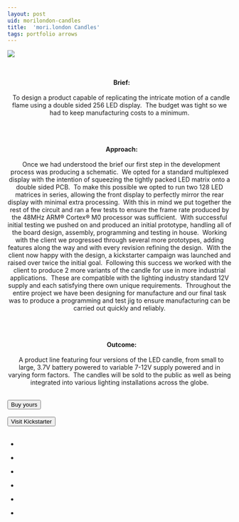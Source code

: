 ```yaml
---
layout: post
uid: morilondon-candles
title:  'mori.london Candles'
tags: portfolio arrows
---
```


<a href="{{ site.url }}/images/portfolio/morilondon-candles/candles.jpg">
<img src = "{{ site.url }}/images/portfolio/morilondon-candles/candles.jpg">
</a>


<div class="sqs-html-content">
 <p class="" style="text-align:center;white-space:pre-wrap;">
  <strong>
   Brief:
  </strong>
  To design a product capable of replicating the intricate motion of a candle flame using a double sided 256 LED display.  The budget was tight so we had to keep manufacturing costs to a minimum.
 </p>
 <p class="" style="text-align:center;white-space:pre-wrap;">
  <strong>
   Approach:
  </strong>
  Once we had understood the brief our first step in the development process was producing a schematic.  We opted for a standard multiplexed display with the intention of squeezing the tightly packed LED matrix onto a double sided PCB.  To make this possible we opted to run two 128 LED matrices in series, allowing the front display to perfectly mirror the rear display with minimal extra processing.  With this in mind we put together the rest of the circuit and ran a few tests to ensure the frame rate produced by the 48MHz ARM® Cortex® M0 processor was sufficient.  With successful initial testing we pushed on and produced an initial prototype, handling all of the board design, assembly, programming and testing in house.  Working with the client we progressed through several more prototypes, adding features along the way and with every revision refining the design.  With the client now happy with the design, a kickstarter campaign was launched and raised over twice the initial goal.  Following this success we worked with the client to produce 2 more variants of the candle for use in more industrial applications.  These are compatible with the lighting industry standard 12V supply and each satisfying there own unique requirements.  Throughout the entire project we have been designing for manufacture and our final task was to produce a programming and test jig to ensure manufacturing can be carried out quickly and reliably.
 </p>
 <p class="" style="text-align:center;white-space:pre-wrap;">
  <strong>
   Outcome:
  </strong>
  A product line featuring four versions of the LED candle, from small to large, 3.7V battery powered to variable 7-12V supply powered and in varying form factors.  The candles will be sold to the public as well as being integrated into various lighting installations across the globe.
 </p>
</div>


<div class="projects clearfix">
 <a href="http://mori.london/">
  <button class="button" role="button">   
    Buy yours
    </button>
 </a>
</div>
<br>


<div class="projects clearfix">
 <a href="https://www.kickstarter.com/projects/479753666/led-candles-by-morilondon">
  <button class="button" role="button">   
    Visit Kickstarter
    </button>
 </a>
</div>
<br>


<ul class="projects clearfix">
  <li>
    <div class="project" style='background-image: url({{ site.url }}/images/portfolio/morilondon-candles/IMAG0261.jpg)'>
      <a class="cover" href="{{ site.url }}/images/portfolio/morilondon-candles/IMAG0261.jpg"></a>
    </div>
  </li>
  <li>
    <div class="project" style='background-image: url({{ site.url }}/images/portfolio/morilondon-candles/18011372_353886891679558_2717923805342203904_n.jpg)'>
      <a class="cover" href="{{ site.url }}/images/portfolio/morilondon-candles/18011372_353886891679558_2717923805342203904_n.jpg"></a>
    </div>
  </li>
  <li>
    <div class="project" style='background-image: url({{ site.url }}/images/portfolio/morilondon-candles/IMAG0239.jpg)'>
      <a class="cover" href="{{ site.url }}/images/portfolio/morilondon-candles/IMAG0239.jpg"></a>
    </div>
  </li>
  <li>
    <div class="project" style='background-image: url({{ site.url }}/images/portfolio/morilondon-candles/18013688_243311076073730_2366892378733674496_n.jpg)'>
      <a class="cover" href="{{ site.url }}/images/portfolio/morilondon-candles/18013688_243311076073730_2366892378733674496_n.jpg"></a>
    </div>
  </li>
  <li>
    <div class="project" style='background-image: url({{ site.url }}/images/portfolio/morilondon-candles/17596027_381480468918464_5666286856816295936_n.jpg)'>
      <a class="cover" href="{{ site.url }}/images/portfolio/morilondon-candles/17596027_381480468918464_5666286856816295936_n.jpg"></a>
    </div>
  </li>
  <li>
    <div class="project" style='background-image: url({{ site.url }}/images/portfolio/morilondon-candles/IMG_20170420_135521.jpg)'>
      <a class="cover" href="{{ site.url }}/images/portfolio/morilondon-candles/IMG_20170420_135521.jpg"></a>
    </div>
  </li>
</ul>
<br>


